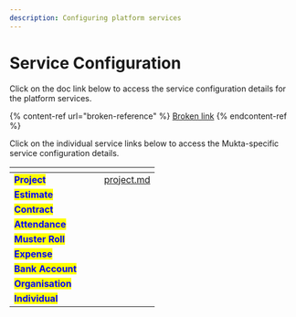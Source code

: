 ```yaml
---
description: Configuring platform services
---
```


# Service Configuration

Click on the doc link below to access the service configuration details for the platform services.

{% content-ref url="broken-reference" %}
[Broken link](broken-reference)
{% endcontent-ref %}

Click on the individual service links below to access the Mukta-specific service configuration details.

<table data-view="cards"><thead><tr><th></th><th></th><th></th><th data-hidden data-card-target data-type="content-ref"></th></tr></thead><tbody><tr><td><mark style="color:blue;"><strong>Project</strong></mark></td><td></td><td></td><td><a href="../../../../platform/configuration/service-configuration/project.md">project.md</a></td></tr><tr><td><mark style="color:blue;"><strong>Estimate</strong></mark></td><td></td><td></td><td></td></tr><tr><td><mark style="color:blue;"><strong>Contract</strong></mark></td><td></td><td></td><td></td></tr><tr><td><mark style="color:blue;"><strong>Attendance</strong></mark></td><td></td><td></td><td></td></tr><tr><td><mark style="color:blue;"><strong>Muster Roll</strong></mark></td><td></td><td></td><td></td></tr><tr><td><mark style="color:blue;"><strong>Expense</strong></mark></td><td></td><td></td><td></td></tr><tr><td><mark style="color:blue;"><strong>Bank Account</strong></mark></td><td></td><td></td><td></td></tr><tr><td><mark style="color:blue;"><strong>Organisation</strong></mark></td><td></td><td></td><td></td></tr><tr><td><mark style="color:blue;"><strong>Individual</strong></mark></td><td></td><td></td><td></td></tr></tbody></table>
